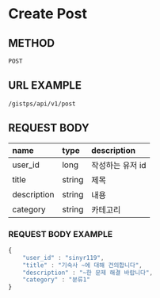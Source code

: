 # Create Post

## METHOD

```text
POST
```

## URL EXAMPLE

```text
/gistps/api/v1/post
```



## REQUEST BODY

| name | type | description |
| :--- | :--- | :--- |
| user\_id | long | 작성하는 유저 id |
| title | string | 제목 |
| description | string | 내용 |
| category | string | 카테고리 |

### REQUEST BODY EXAMPLE

```javascript
{
    "user_id" : "sinyr119",
    "title" : "기숙사 ~에 대해 건의합니다",
    "description" : "~한 문제 해결 바랍니다",
    "category" : "분류1"
}
```




